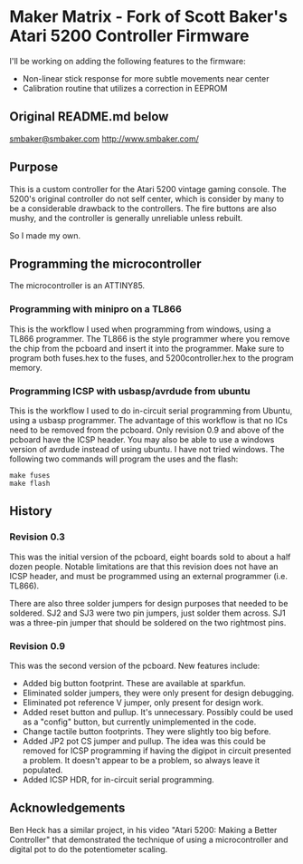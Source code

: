 # Maker Matrix -  Fork of Scott Baker's Atari 5200 Controller Firmware

I'll be working on adding the following features to the firmware:
- Non-linear stick response for more subtle movements near center
- Calibration routine that utilizes a correction in EEPROM

Original README.md below
------------------------------------------------------------------------------------------------

smbaker@smbaker.com 
http://www.smbaker.com/

## Purpose

This is a custom controller for the Atari 5200 vintage gaming console. The 5200's original controller do not self center, which is consider by many to be a considerable drawback to the controllers. The fire buttons are also mushy, and the controller is generally unreliable unless rebuilt.

So I made my own.

## Programming the microcontroller

The microcontroller is an ATTINY85.

### Programming with minipro on a TL866

This is the workflow I used when programming from windows, using a TL866 programmer. The TL866 is the style programmer where you remove the chip from the pcboard and insert it into the programmer. Make sure to program both fuses.hex to the fuses, and 5200controller.hex to the program memory.

### Programming ICSP with usbasp/avrdude from ubuntu

This is the workflow I used to do in-circuit serial programming from Ubuntu, using a usbasp programmer. The advantage of this workflow is that no ICs need to be removed from the pcboard. Only revision 0.9 and above of the pcboard have the ICSP header. You may also be able to use a windows version of avrdude instead of using ubuntu. I have not tried windows. The following two commands will program the uses and the flash:

    make fuses
    make flash

## History

### Revision 0.3 

This was the initial version of the pcboard, eight boards sold to about a half dozen people. Notable limitations are that this revision does not have an ICSP header, and must be programmed using an external programmer (i.e. TL866).

There are also three solder jumpers for design purposes that needed to be soldered. SJ2 and SJ3 were two pin jumpers, just solder them across. SJ1 was a three-pin jumper that should be soldered on the two rightmost pins.

### Revision 0.9

This was the second version of the pcboard. New features include:

- Added big button footprint. These are available at sparkfun.
- Eliminated solder jumpers, they were only present for design debugging.
- Eliminated pot reference V jumper, only present for design work.
- Added reset button and pullup. It's unnecessary. Possibly could be used as a "config" button, but currently unimplemented in the code.
- Change tactile button footprints. They were slightly too big before.
- Added JP2 pot CS jumper and pullup. The idea was this could be removed for ICSP programming if having the digipot in circuit presented a problem. It doesn't appear to be a problem, so always leave it populated.
- Added ICSP HDR, for in-circuit serial programming.


## Acknowledgements

Ben Heck has a similar project, in his video "Atari 5200: Making a Better Controller" that demonstrated the technique of using a microcontroller and digital pot to do the potentiometer scaling.
